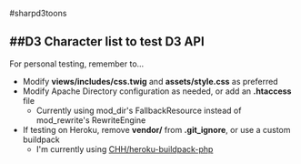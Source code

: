 #sharpd3toons

##D3 Character list to test D3 API
---
For personal testing, remember to...

* Modify **views/includes/css.twig** and **assets/style.css** as preferred
* Modify Apache Directory configuration as needed, or add an **.htaccess** file
	* Currently using mod_dir's FallbackResource instead of mod_rewrite's RewriteEngine
* If testing on Heroku, remove **vendor/** from **.git_ignore**, or use a custom buildpack
	* I'm currently using [CHH/heroku-buildpack-php](https://github.com/CHH/heroku-buildpack-php)